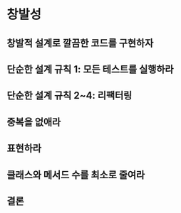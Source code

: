 # 창발성
## 창발적 설계로 깔끔한 코드를 구현하자

## 단순한 설계 규칙 1: 모든 테스트를 실행하라

## 단순한 설계 규칙 2~4: 리팩터링

## 중복을 없애라

## 표현하라

## 클래스와 메서드 수를 최소로 줄여라

## 결론

